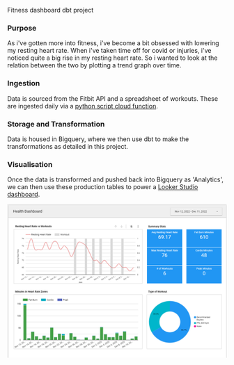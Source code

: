 Fitness dashboard dbt project

### Purpose

As i've gotten more into fitness, i've become a bit obsessed with lowering my resting heart rate. When i've taken time off for covid or injuries, i've noticed quite a big rise in my resting heart rate.
So i wanted to look at the relation between the two by plotting a trend graph over time.

### Ingestion

Data is sourced from the Fitbit API and a spreadsheet of workouts. These are ingested daily via a [python script cloud function](https://github.com/Xavsadiq/Fitbit-Cloud-Function-Daily).

### Storage and Transformation

Data is housed in Bigquery, where we then use dbt to make the transformations as detailed in this project.

### Visualisation

Once the data is transformed and pushed back into Bigquery as 'Analytics', we can then use these production tables to power a [Looker Studio dashboard](https://datastudio.google.com/u/0/reporting/300aa1a3-6867-425e-a42d-72b4d98747d0/page/tEnnC).

![Screenshot](https://github.com/Xavsadiq/personal-portfolio/blob/main/src/health-dashboard.PNG "Portfolio Snapshot")